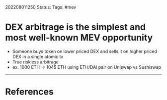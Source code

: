 202208011250
Status: 
Tags: #mev

# DEX arbitrage is the simplest and most well-known MEV opportunity
- Someone buys token on lower priced DEX and sells it on higher priced DEX in a single atomic tx
- True riskless arbitrage
- ex. 1000 ETH -> 1045 ETH using ETH/DAI pair on Uniswap vs Sushiswap







---
# References


